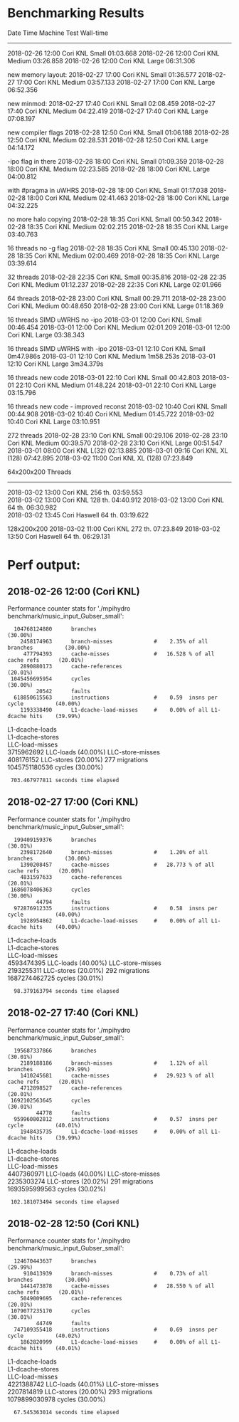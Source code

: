 Benchmarking Results
====================

Date        Time      Machine       Test      Wall-time
----        -----     -------       ----      ---------
2018-02-26  12:00     Cori KNL      Small     01:03.668
2018-02-26  12:00     Cori KNL      Medium    03:26.858
2018-02-26  12:00     Cori KNL      Large     06:31.306

new memory layout:
2018-02-27  17:00     Cori KNL      Small     01:36.577
2018-02-27  17:00     Cori KNL      Medium    03:57.133
2018-02-27  17:00     Cori KNL      Large     06:52.356

new minmod:
2018-02-27  17:40     Cori KNL      Small     02:08.459
2018-02-27  17:40     Cori KNL      Medium    04:22.419
2018-02-27  17:40     Cori KNL      Large     07:08.197

new compiler flags
2018-02-28  12:50     Cori KNL      Small     01:06.188
2018-02-28  12:50     Cori KNL      Medium    02:28.531
2018-02-28  12:50     Cori KNL      Large     04:14.172

-ipo flag in there
2018-02-28  18:00     Cori KNL      Small     01:09.359
2018-02-28  18:00     Cori KNL      Medium    02:23.585
2018-02-28  18:00     Cori KNL      Large     04:00.812

with #pragma in uWHRS
2018-02-28  18:00     Cori KNL      Small     01:17.038
2018-02-28  18:00     Cori KNL      Medium    02:41.463
2018-02-28  18:00     Cori KNL      Large     04:32.225

no more halo copying
2018-02-28  18:35     Cori KNL      Small     00:50.342
2018-02-28  18:35     Cori KNL      Medium    02:02.215
2018-02-28  18:35     Cori KNL      Large     03:40.763

16 threads no -g flag
2018-02-28  18:35     Cori KNL      Small     00:45.130
2018-02-28  18:35     Cori KNL      Medium    02:00.469
2018-02-28  18:35     Cori KNL      Large     03:39.614

32 threads
2018-02-28  22:35     Cori KNL      Small     00:35.816
2018-02-28  22:35     Cori KNL      Medium    01:12.237
2018-02-28  22:35     Cori KNL      Large     02:01.966

64 threads
2018-02-28  23:00     Cori KNL      Small     00:29.711
2018-02-28  23:00     Cori KNL      Medium    00:48.650
2018-02-28  23:00     Cori KNL      Large     01:18.369

16 threads SIMD uWRHS no -ipo
2018-03-01  12:00     Cori KNL      Small      00:46.454
2018-03-01  12:00     Cori KNL      Medium     02:01.209
2018-03-01  12:00     Cori KNL      Large      03:38.343

16 threads SIMD uWRHS with -ipo
2018-03-01  12:10     Cori KNL      Small      0m47.986s
2018-03-01  12:10     Cori KNL      Medium     1m58.253s
2018-03-01  12:10     Cori KNL      Large      3m34.379s

16 threads new code
2018-03-01  22:10     Cori KNL      Small      00:42.803
2018-03-01  22:10     Cori KNL      Medium     01:48.224
2018-03-01  22:10     Cori KNL      Large      03:15.796

16 threads new code - improved reconst
2018-03-02  10:40     Cori KNL      Small      00:44.908
2018-03-02  10:40     Cori KNL      Medium     01:45.722
2018-03-02  10:40     Cori KNL      Large      03:10.951


272 threads
2018-02-28  23:10     Cori KNL      Small      00:29.106
2018-02-28  23:10     Cori KNL      Medium     00:39.570
2018-02-28  23:10     Cori KNL      Large      00:51.547
2018-03-01  08:00     Cori KNL      L(32)      02:13.885
2018-03-01  09:16     Cori KNL      XL (128)   07:42.895
2018-03-02  11:00     Cori KNL      XL (128)   07:23.849

64x200x200                          Threads
----------                          -------
2018-03-02  13:00    Cori KNL       256 th.    03:59.553  
2018-03-02  13:00    Cori KNL       128 th.    04:40.912
2018-03-02  13:00    Cori KNL       64  th.    06:30.982    
2018-03-02  13:45    Cori Haswell   64  th.    03:19.622    

128x200x200
2018-03-02  11:00     Cori KNL      272 th.    07:23.849
2018-03-02  13:50     Cori Haswell  64  th.    06:29.131



Perf output:
============

2018-02-26 12:00 (Cori KNL)
----------------
Performance counter stats for './mpihydro benchmark/music_input_Gubser_small':

      104768124880      branches                                                      (30.00%)
        2458174963      branch-misses             #    2.35% of all branches          (30.00%)
         477794393      cache-misses              #   16.528 % of all cache refs      (20.01%)
        2890880173      cache-references                                              (20.01%)
     1045456695954      cycles                                                        (30.00%)
             20542      faults                                                      
      618850615563      instructions              #    0.59  insns per cycle          (40.00%)
        1193338490      L1-dcache-load-misses     #    0.00% of all L1-dcache hits    (39.99%)
   <not supported>      L1-dcache-loads          
   <not supported>      L1-dcache-stores         
   <not supported>      LLC-load-misses          
        3715962692      LLC-loads                                                     (40.00%)
   <not supported>      LLC-store-misses         
         408176152      LLC-stores                                                    (20.00%)
               277      migrations                                                  
     1045751180536      cycles                                                        (30.00%)

     703.467977811 seconds time elapsed


2018-02-27 17:00 (Cori KNL)
----------------
Performance counter stats for './mpihydro benchmark/music_input_Gubser_small':

      199409159376      branches                                                      (30.01%)
        2398172640      branch-misses             #    1.20% of all branches          (30.00%)
        1390208457      cache-misses              #   28.773 % of all cache refs      (20.00%)
        4831597633      cache-references                                              (20.01%)
     1686078406363      cycles                                                        (30.00%)
             44794      faults                                                      
      972876912335      instructions              #    0.58  insns per cycle          (40.00%)
        1928954862      L1-dcache-load-misses     #    0.00% of all L1-dcache hits    (40.00%)
   <not supported>      L1-dcache-loads          
   <not supported>      L1-dcache-stores         
   <not supported>      LLC-load-misses          
        4593474395      LLC-loads                                                     (40.00%)
   <not supported>      LLC-store-misses         
        2193255311      LLC-stores                                                    (20.01%)
               292      migrations                                                  
     1687274462725      cycles                                                        (30.01%)

      98.379163794 seconds time elapsed

2018-02-27 17:40 (Cori KNL)
----------------
Performance counter stats for './mpihydro benchmark/music_input_Gubser_small':

      195687337866      branches                                                      (30.01%)
        2189188186      branch-misses             #    1.12% of all branches          (29.99%)
        1410245681      cache-misses              #   29.923 % of all cache refs      (20.01%)
        4712898527      cache-references                                              (20.01%)
     1692102563645      cycles                                                        (30.01%)
             44778      faults                                                      
      959960802812      instructions              #    0.57  insns per cycle          (40.01%)
        1948435735      L1-dcache-load-misses     #    0.00% of all L1-dcache hits    (39.99%)
   <not supported>      L1-dcache-loads          
   <not supported>      L1-dcache-stores         
   <not supported>      LLC-load-misses          
        4407360971      LLC-loads                                                     (40.00%)
   <not supported>      LLC-store-misses         
        2235303274      LLC-stores                                                    (20.02%)
               291      migrations                                                  
     1693595999563      cycles                                                        (30.02%)

     102.181073494 seconds time elapsed

2018-02-28 12:50 (Cori KNL)
----------------
 Performance counter stats for './mpihydro benchmark/music_input_Gubser_small':

      124670443637      branches                                                      (29.99%)
         910413939      branch-misses             #    0.73% of all branches          (30.00%)
        1441473878      cache-misses              #   28.550 % of all cache refs      (20.01%)
        5049009695      cache-references                                              (20.01%)
     1079077235170      cycles                                                        (30.01%)
             44749      faults                                                      
      747109355418      instructions              #    0.69  insns per cycle          (40.02%)
        1862820999      L1-dcache-load-misses     #    0.00% of all L1-dcache hits    (40.01%)
   <not supported>      L1-dcache-loads          
   <not supported>      L1-dcache-stores         
   <not supported>      LLC-load-misses          
        4221388742      LLC-loads                                                     (40.01%)
   <not supported>      LLC-store-misses         
        2207814819      LLC-stores                                                    (20.00%)
               293      migrations                                                  
     1079899030978      cycles                                                        (30.00%)

      67.545363014 seconds time elapsed
